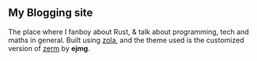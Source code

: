 ## My Blogging site

The place where I fanboy about Rust, & talk about programming, tech and maths in general. Built using [zola](https://www.getzola.org/), and the theme used is the customized version of [zerm](https://github.com/ejmg/zerm) by **ejmg**.
